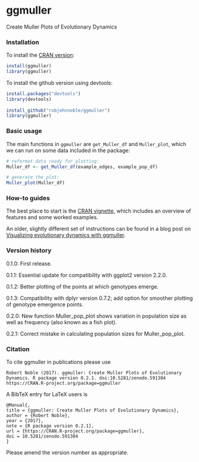 ggmuller
========

Create Muller Plots of Evolutionary Dynamics

### Installation

To install the [CRAN version](https://cran.r-project.org/web/packages/ggmuller/index.html):
``` r
install(ggmuller)
library(ggmuller)
```

To install the github version using devtools:

``` r
install.packages("devtools")
library(devtools)
  
install_github("robjohnnoble/ggmuller")
library(ggmuller)
```

### Basic usage

The main functions in `ggmuller` are `get_Muller_df` and `Muller_plot`, which we can run on some data included in the package:

``` r
# reformat data ready for plotting:
Muller_df <- get_Muller_df(example_edges, example_pop_df)

# generate the plot:
Muller_plot(Muller_df)
```

### How-to guides

The best place to start is the [CRAN vignette](https://cran.r-project.org/web/packages/ggmuller/vignettes/ggmuller.html), which includes an overview of features and some worked examples.

An older, slightly different set of instructions can be found in a blog post on [Visualizing evolutionary dynamics with ggmuller](https://thesefewlines.wordpress.com/2016/08/20/how-to-ggmuller/).

### Version history

0.1.0: First release.

0.1.1: Essential update for compatibility with ggplot2 version 2.2.0.

0.1.2: Better plotting of the points at which genotypes emerge.

0.1.3: Compatibility with dplyr version 0.7.2; add option for smoother plotting of genotype emergence points.

0.2.0: New function Muller_pop_plot shows variation in population size as well as frequency (also known as a fish plot).

0.2.1: Correct mistake in calculating population sizes for Muller_pop_plot.

### Citation

To cite ggmuller in publications please use

    Robert Noble (2017). ggmuller: Create Muller Plots of Evolutionary Dynamics. R package version 0.2.1. doi:10.5281/zenodo.591304 https://CRAN.R-project.org/package=ggmuller

A BibTeX entry for LaTeX users is

    @Manual{,
    title = {ggmuller: Create Muller Plots of Evolutionary Dynamics},
    author = {Robert Noble},
    year = {2017},
    note = {R package version 0.2.1},
    url = {https://CRAN.R-project.org/package=ggmuller},
    doi = 10.5281/zenodo.591304
    }

Please amend the version number as appropriate.
